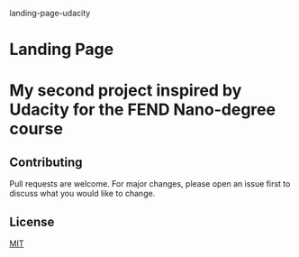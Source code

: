 landing-page-udacity

# Landing Page

# My second project inspired by Udacity for the FEND Nano-degree course 

## Contributing

Pull requests are welcome. For major changes, please open an issue first to discuss what you would like to change.

## License
[MIT](https://choosealicense.com/licenses/mit/)